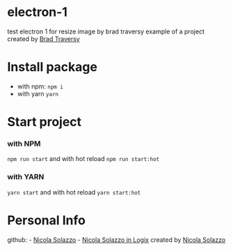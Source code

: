 # electron-1
 test electron 1 for resize image by brad traversy
example of a project created by [Brad Traversy](https://github.com/bradtraversy/image-resizer-electron)

# Install package

- with npm: `npm i`
- with yarn `yarn`

# Start project 

### with NPM
`npm run start` 
and with hot reload
`npm run start:hot`

### with YARN
`yarn start` 
and with hot reload
`yarn start:hot`

# Personal Info
github:
    - [Nicola Solazzo](https://github.com/niksolaz)
    - [Nicola Solazzo in Logix](https://github.com/NiksolazLogix)
created by [Nicola Solazzo](https://www.nicolasolazzo.com/)

